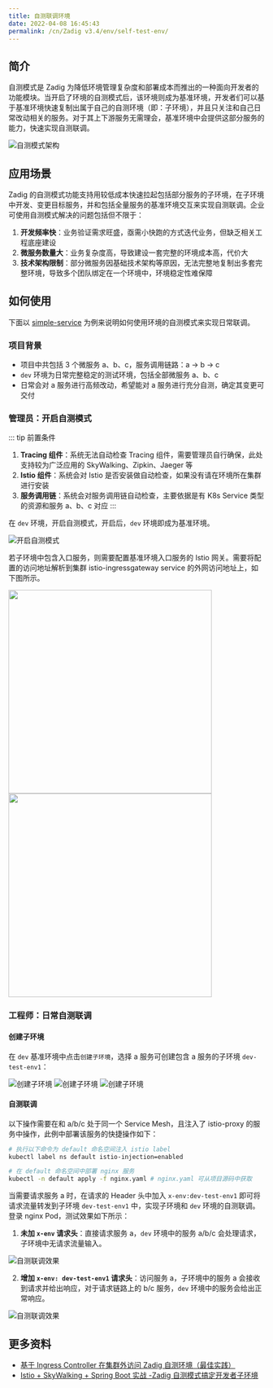```yaml
---
title: 自测联调环境
date: 2022-04-08 16:45:43
permalink: /cn/Zadig v3.4/env/self-test-env/
---
```


## 简介

自测模式是 Zadig 为降低环境管理复杂度和部署成本而推出的一种面向开发者的功能模块。当开启了环境的自测模式后，该环境则成为基准环境，开发者们可以基于基准环境快速复制出属于自己的自测环境（即：子环境），并且只关注和自己日常改动相关的服务。对于其上下游服务无需理会，基准环境中会提供这部分服务的能力，快速实现自测联调。

![自测模式架构](../../../../_images/self_test_env_overview.png)

## 应用场景

Zadig 的自测模式功能支持用较低成本快速拉起包括部分服务的子环境，在子环境中开发、变更目标服务，并和包括全量服务的基准环境交互来实现自测联调。企业可使用自测模式解决的问题包括但不限于：

1. **开发频率快**：业务验证需求旺盛，亟需小快跑的方式迭代业务，但缺乏相关工程底座建设
2. **微服务数量大**：业务复杂度高，导致建设一套完整的环境成本高，代价大
3. **技术架构限制**：部分微服务因基础技术架构等原因，无法完整地复制出多套完整环境，导致多个团队绑定在一个环境中，环境稳定性难保障

## 如何使用

下面以 [simple-service](https://github.com/koderover/zadig/tree/main/examples/simple-service/) 为例来说明如何使用环境的自测模式来实现日常联调。

### 项目背景

- 项目中共包括 3 个微服务 a、b、c，服务调用链路：a → b → c
- `dev` 环境为日常完整稳定的测试环境，包括全部微服务 a、b、c
- 日常会对 a 服务进行高频改动，希望能对 a 服务进行充分自测，确定其变更可交付

### 管理员：开启自测模式

::: tip 前置条件
1. **Tracing 组件**：系统无法自动检查 Tracing 组件，需要管理员自行确保，此处支持较为广泛应用的 SkyWalking、Zipkin、Jaeger 等
2. **Istio 组件**：系统会对 Istio 是否安装做自动检查，如果没有请在环境所在集群进行安装
3. **服务调用链**：系统会对服务调用链自动检查，主要依据是有 K8s Service 类型的资源和服务 a、b、c 对应
:::

在 `dev` 环境，开启自测模式，开启后，`dev` 环境即成为基准环境。

![开启自测模式](../../../../_images/set_self_test_env.png)

若子环境中包含入口服务，则需要配置基准环境入口服务的 Istio 网关。需要将配置的访问地址解析到集群 istio-ingressgateway service 的外网访问地址上，如下图所示。

<img src="../../../../_images/set_self_test_env_1.png" width="400">
<img src="../../../../_images/set_self_test_env_2.png" width="400">

### 工程师：日常自测联调

#### 创建子环境

在 `dev` 基准环境中点击`创建子环境`，选择 a 服务可创建包含 a 服务的子环境 `dev-test-env1`：

![创建子环境](../../../../_images/create_vice_env.png)
![创建子环境](../../../../_images/create_vice_env_1.png)
![创建子环境](../../../../_images/create_vice_env_2.png)

#### 自测联调

以下操作需要在和 a/b/c 处于同一个 Service Mesh，且注入了 istio-proxy 的服务中操作，此例中部署该服务的快捷操作如下：

```bash
# 执行以下命令为 default 命名空间注入 istio label
kubectl label ns default istio-injection=enabled

# 在 default 命名空间中部署 nginx 服务
kubectl -n default apply -f nginx.yaml # nginx.yaml 可从项目源码中获取
```

当需要请求服务 a 时，在请求的 Header 头中加入 `x-env:dev-test-env1` 即可将请求流量转发到子环境 `dev-test-env1` 中，实现子环境和 `dev` 环境的自测联调。登录 nginx Pod，测试效果如下所示：

1. **未加 `x-env` 请求头**：直接请求服务 a，`dev` 环境中的服务 a/b/c 会处理请求，子环境中无请求流量输入。

![自测联调效果](../../../../_images/self_test_env_effect_1.png)

2. **增加 `x-env: dev-test-env1` 请求头**：访问服务 a，子环境中的服务 a 会接收到请求并给出响应，对于请求链路上的 b/c 服务，`dev` 环境中的服务会给出正常响应。

![自测联调效果](../../../../_images/self_test_env_effect_2.png)

## 更多资料

- [基于 Ingress Controller 在集群外访问 Zadig 自测环境（最佳实践）](https://mp.weixin.qq.com/s?__biz=Mzg4NDY0NTMyNw==&mid=2247487693&idx=1&sn=1661317c3684bb156a47f506085fd19b&chksm=cfb45c6df8c3d57bf83c179714483ed4ec86f1b6c939ca4d53d2f0933ea3aeba24d025fd7a38&scene=178&cur_album_id=2315406414233927682#rd)
- [Istio + SkyWalking + Spring Boot 实战 -Zadig 自测模式搞定开发者子环境](https://mp.weixin.qq.com/s?__biz=Mzg4NDY0NTMyNw==&mid=2247487102&idx=1&sn=02753293fe98989625947f9b7786f3da&chksm=cfb442def8c3cbc89d59c4a659926889f365f6876acaca73a7d7f6c0fe88c135ef84e433f4b9&scene=178&cur_album_id=2315406414233927682#rd)
